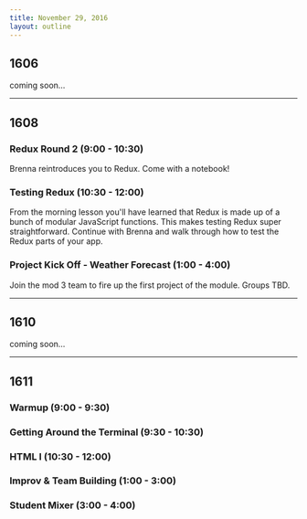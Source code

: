 ```yaml
---
title: November 29, 2016
layout: outline
---
```


## 1606
coming soon...

***

## 1608

### Redux Round 2 (9:00 - 10:30)
Brenna reintroduces you to Redux. Come with a notebook!

### Testing Redux (10:30 - 12:00)
From the morning lesson you'll have learned that Redux is made up of a bunch of modular JavaScript functions. This makes testing Redux super straightforward. Continue with Brenna and walk through how to test the Redux parts of your app.

### Project Kick Off - Weather Forecast (1:00 - 4:00)
Join the mod 3 team to fire up the first project of the module. Groups TBD.
***

## 1610
coming soon...

***

## 1611

### Warmup (9:00 - 9:30)

### Getting Around the Terminal (9:30 - 10:30)

### HTML I (10:30 - 12:00)

### Improv & Team Building (1:00 - 3:00)

### Student Mixer (3:00 - 4:00)
